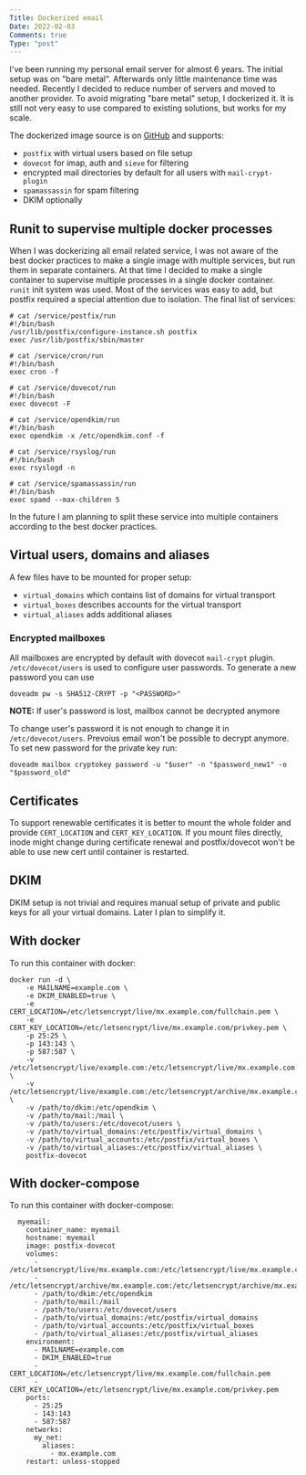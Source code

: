 ```yaml
---
Title: Dockerized email
Date: 2022-02-03
Comments: true
Type: "post"
---
```


I've been running my personal email server for almost 6 years.
The initial setup was on "bare metal". Afterwards only little maintenance time was needed.
Recently I decided to reduce number of servers and moved to another provider.
To avoid migrating "bare metal" setup, I dockerized it. It is still not very easy to use compared to existing solutions, but works for my scale.

<!--more-->

The dockerized image source is on [GitHub](https://github.com/sharifmarat/docker-email) and supports:
- `postfix` with virtual users based on file setup
- `dovecot` for imap, auth and `sieve` for filtering
- encrypted mail directories by default for all users with `mail-crypt-plugin`
- `spamassassin` for spam filtering
- DKIM optionally

## Runit to supervise multiple docker processes

When I was dockerizing all email related service, I was not aware of the best docker practices to make a single image with multiple services,
but run them in separate containers. At that time I decided to make a single container to supervise multiple processes in a single docker container.
`runit` init system was used. Most of the services was easy to add, but postfix required a special attention due to isolation. The final list of services:
```
# cat /service/postfix/run 
#!/bin/bash
/usr/lib/postfix/configure-instance.sh postfix
exec /usr/lib/postfix/sbin/master

# cat /service/cron/run
#!/bin/bash
exec cron -f

# cat /service/dovecot/run
#!/bin/bash
exec dovecot -F

# cat /service/opendkim/run
#!/bin/bash
exec opendkim -x /etc/opendkim.conf -f

# cat /service/rsyslog/run
#!/bin/bash
exec rsyslogd -n

# cat /service/spamassassin/run
#!/bin/bash
exec spamd --max-children 5
```

In the future I am planning to split these service into multiple containers according to the best docker practices.

## Virtual users, domains and aliases

A few files have to be mounted for proper setup:
- `virtual_domains` which contains list of domains for virtual transport
- `virtual_boxes` describes accounts for the virtual transport
- `virtual_aliases` adds additional aliases

### Encrypted mailboxes

All mailboxes are encrypted by default with dovecot `mail-crypt` plugin. `/etc/dovecot/users` is used to configure user passwords.
To generate a new password you can use
```
doveadm pw -s SHA512-CRYPT -p "<PASSWORD>"
```

**NOTE:** If user's password is lost, mailbox cannot be decrypted anymore

To change user's password it is not enough to change it in `/etc/dovecot/users`. Prevoius email won't be possible to decrypt anymore.
To set new password for the private key run:
```
doveadm mailbox cryptokey password -u "$user" -n "$password_new1" -o "$password_old"
```

## Certificates

To support renewable certificates it is better to mount the whole folder and provide `CERT_LOCATION` and `CERT_KEY_LOCATION`.
If you mount files directly, inode might change during certificate renewal and postfix/dovecot won't be able to use new cert until container is restarted.

## DKIM

DKIM setup is not trivial and requires manual setup of private and public keys for all your virtual domains. 
Later I plan to simplify it.

## With docker

To run this container with docker:
```
docker run -d \
    -e MAILNAME=example.com \
    -e DKIM_ENABLED=true \
    -e CERT_LOCATION=/etc/letsencrypt/live/mx.example.com/fullchain.pem \
    -e CERT_KEY_LOCATION=/etc/letsencrypt/live/mx.example.com/privkey.pem \
    -p 25:25 \
    -p 143:143 \
    -p 587:587 \
    -v /etc/letsencrypt/live/example.com:/etc/letsencrypt/live/mx.example.com:ro \
    -v /etc/letsencrypt/live/example.com:/etc/letsencrypt/archive/mx.example.com:ro \
    -v /path/to/dkim:/etc/opendkim \
    -v /path/to/mail:/mail \
    -v /path/to/users:/etc/dovecot/users \
    -v /path/to/virtual_domains:/etc/postfix/virtual_domains \
    -v /path/to/virtual_accounts:/etc/postfix/virtual_boxes \
    -v /path/to/virtual_aliases:/etc/postfix/virtual_aliases \
    postfix-dovecot
```

## With docker-compose

To run this container with docker-compose:

```
  myemail:
    container_name: myemail
    hostname: myemail
    image: postfix-dovecot
    volumes:
      - /etc/letsencrypt/live/mx.example.com:/etc/letsencrypt/live/mx.example.com:ro
      - /etc/letsencrypt/archive/mx.example.com:/etc/letsencrypt/archive/mx.example.com:ro
      - /path/to/dkim:/etc/opendkim
      - /path/to/mail:/mail
      - /path/to/users:/etc/dovecot/users
      - /path/to/virtual_domains:/etc/postfix/virtual_domains
      - /path/to/virtual_accounts:/etc/postfix/virtual_boxes
      - /path/to/virtual_aliases:/etc/postfix/virtual_aliases
    environment:
      - MAILNAME=example.com
      - DKIM_ENABLED=true
      - CERT_LOCATION=/etc/letsencrypt/live/mx.example.com/fullchain.pem
      - CERT_KEY_LOCATION=/etc/letsencrypt/live/mx.example.com/privkey.pem
    ports:
      - 25:25
      - 143:143
      - 587:587
    networks:
      my_net:
        aliases:
          - mx.example.com
    restart: unless-stopped
```
